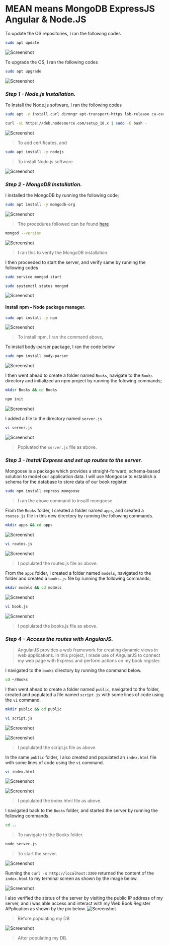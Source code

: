 # MEAN means MongoDB ExpressJS Angular & Node.JS


<!-- I utilised AWS EC2 as my Linux portion of the stack. I used an Ubuntu 20.04 LTS server, any Linux distro would equally work.!-->

To update the OS repositories, I ran the following codes

```bash
sudo apt update
```
![Screenshot](https://github.com/ardamz/PersonalDemos/blob/main/4.%20Project%204%20MEAN%20Stack%20Implementation/apt%20update.png)

To upgrade the OS, I ran the following codes

```bash
sudo apt upgrade
```
![Screenshot](https://github.com/ardamz/PersonalDemos/blob/main/4.%20Project%204%20MEAN%20Stack%20Implementation/apt%20upgrade.png)

### *__Step 1 -  Node.js Installation.__*

To Install the Node.js software, I ran the following codes


```bash
sudo apt -y install curl dirmngr apt-transport-https lsb-release ca-certificates

curl -sL https://deb.nodesource.com/setup_18.x | sudo -E bash -
```

![Screenshot](https://github.com/ardamz/PersonalDemos/blob/main/4.%20Project%204%20MEAN%20Stack%20Implementation/add%20certificates.png)

> To add certificates, and

```bash
sudo apt install -y nodejs
```
> To install Node.js software.

![Screenshot](https://github.com/ardamz/PersonalDemos/blob/main/4.%20Project%204%20MEAN%20Stack%20Implementation/install%20node.png)

### *__Step 2 -  MongoDB Installation.__*

I installed the MongoDB by running the following code;


```bash
sudo apt install -y mongodb-org
```
![Screenshot](https://github.com/ardamz/PersonalDemos/blob/main/4.%20Project%204%20MEAN%20Stack%20Implementation/install%20mongodb.png)

> The procedures followed can be found [here](https://www.cherryservers.com/blog/how-to-install-and-start-using-mongodb-on-ubuntu-20-04)

```bash
mongod --version
```
![Screenshot](https://github.com/ardamz/PersonalDemos/blob/main/4.%20Project%204%20MEAN%20Stack%20Implementation/mongod%20version.png)
> I ran this to verify the MongoDB installation.

I then proceeded to start the server, and verify same by running the following codes

```bash
sudo service mongod start
```

```bash
sudo systemctl status mongod
```

![Screenshot](https://github.com/ardamz/PersonalDemos/blob/main/4.%20Project%204%20MEAN%20Stack%20Implementation/start%20server.png)


#### Install npm – Node package manager.

```bash
sudo apt install -y npm
```
![Screenshot](https://github.com/ardamz/PersonalDemos/blob/main/4.%20Project%204%20MEAN%20Stack%20Implementation/install%20npm.png)
>To install npm, I ran the command above,

To install body-parser package, I ran the code below

```bash
sudo npm install body-parser
```
![Screenshot](https://github.com/ardamz/PersonalDemos/blob/main/4.%20Project%204%20MEAN%20Stack%20Implementation/install%20NPM%20body-parser%20.png)

I then went ahead to create a folder named `Books`, navigate to the `Books` directory and initialized an npm project by running the folowing commands;

```bash
mkdir Books && cd Books
```
```bash
npm init
```
![Screenshot](https://github.com/ardamz/PersonalDemos/blob/main/4.%20Project%204%20MEAN%20Stack%20Implementation/npm%20init.png)

I added a file to the directory named `server.js` 

```bash
vi server.js
```

![Screenshot](https://github.com/ardamz/PersonalDemos/blob/main/4.%20Project%204%20MEAN%20Stack%20Implementation/populate%20server.js.png)
> Popluated the `server.js` file as above.


### *__Step 3 - Install Express and set up routes to the server.__*

Mongoose is a package which provides a straight-forward, schema-based solution to model our application data. I will use Mongoose to establish a schema for the database to store data of our book register.

```bash
sudo npm install express mongoose
```
> I ran the above command to insatll mongoose.

From the `Books` folder, I created a folder named `apps`, and created a `routes.js` file in this new directory by running the following commands.

```bash
mkdir apps && cd apps
```
![Screenshot](https://github.com/ardamz/PersonalDemos/blob/main/4.%20Project%204%20MEAN%20Stack%20Implementation/apps%20and%20routes.png)

```bash
vi routes.js
```
![Screenshot](https://github.com/ardamz/PersonalDemos/blob/main/4.%20Project%204%20MEAN%20Stack%20Implementation/routes.js.png)
> I poplulated the routes.js file as above.

From the `apps` folder, I created a folder named `models`, navigated to the folder and created a `books.js` file by running the following commands;

```bash
mkdir models && cd models
```
![Screenshot](https://github.com/ardamz/PersonalDemos/blob/main/4.%20Project%204%20MEAN%20Stack%20Implementation/models%20and%20books.png)

```bash
vi book.js
```
![Screenshot](https://github.com/ardamz/PersonalDemos/blob/main/4.%20Project%204%20MEAN%20Stack%20Implementation/books.js.png)
> I poplulated the books.js file as above.

### *__Step 4 – Access the routes with AngularJS.__*
> AngularJS provides a web framework for creating dynamic views in  web applications. In this project, I made use of AngularJS to connect my web page with Express and perform actions on my book register.

I navigated to the `books` directory by running the command below.
```bash
cd ~/Books
```
I then went ahead to create a folder named `public`, navigated to the folder, created and populated a file named `script.js` with some lines of code using the `vi` command.

```bash
mkdir public && cd public
```
```bash
vi script.js
```
![Screenshot](https://github.com/ardamz/PersonalDemos/blob/main/4.%20Project%204%20MEAN%20Stack%20Implementation/public%20and%20script.png)

![Screenshot](https://github.com/ardamz/PersonalDemos/blob/main/4.%20Project%204%20MEAN%20Stack%20Implementation/script.js.png)
> I poplulated the script.js file as above.

In the same `public` folder, I also created and populated an  `index.html` file with some lines of code using the `vi` command.

```bash
vi index.html
```
![Screenshot](https://github.com/ardamz/PersonalDemos/blob/main/4.%20Project%204%20MEAN%20Stack%20Implementation/index.html.png)

![Screenshot](https://github.com/ardamz/PersonalDemos/blob/main/4.%20Project%204%20MEAN%20Stack%20Implementation/indexhtml.png)
> I poplulated the index.html file as above.

I navigated back to the `Books` folder, and started the server by running the following commands.

```bash
cd ..
```
> To navigate to the Books folder.

```bash
node server.js
```
>To start the server.


![Screenshot](https://github.com/ardamz/PersonalDemos/blob/main/4.%20Project%204%20MEAN%20Stack%20Implementation/start%20node%20server.png)

Running the `curl -s http://localhost:3300` returned the content of the `index.html` to my terminal screen as shown by the image below.

![Screenshot](https://github.com/ardamz/PersonalDemos/blob/main/4.%20Project%204%20MEAN%20Stack%20Implementation/curl%20localhost.png)

I also verified the status of the server by visiting the public IP address of my server, and i was able access and interact with my Web Book Register APplication as shown by the pix below.
![Screenshot](https://github.com/ardamz/PersonalDemos/blob/main/4.%20Project%204%20MEAN%20Stack%20Implementation/website.png)
>Before populating my DB

![Screenshot](https://github.com/ardamz/PersonalDemos/blob/main/4.%20Project%204%20MEAN%20Stack%20Implementation/DB%20populated.png)
>After populating my DB.







